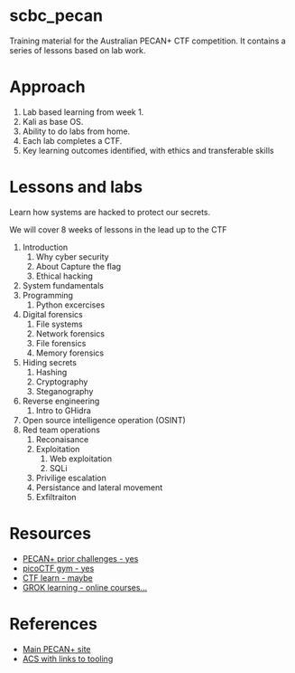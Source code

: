 # scbc_pecan
Training material for the Australian PECAN+ CTF competition. It contains a series of lessons based on lab work.

# Approach
1. Lab based learning from week 1.
1. Kali as base OS.
1. Ability to do labs from home.
1. Each lab completes a CTF.
1. Key learning outcomes identified, with ethics and transferable skills
   
# Lessons and labs
Learn how systems are hacked to protect our secrets.

We will cover 8 weeks of lessons in the lead up to the CTF

1. Introduction
      1. Why cyber security
      1. About Capture the flag
      1. Ethical hacking 
1. System fundamentals
1. Programming
      1. Python excercises
1. Digital forensics
      1. File systems
      1. Network forensics 
      1. File forensics
      1. Memory forensics
1. Hiding secrets
      1. Hashing
      1. Cryptography
      1. Steganography
1. Reverse engineering
      1. Intro to GHidra
1. Open source intelligence operation (OSINT)
1. Red team operations
      1. Reconaisance
      1. Exploitation
            1. Web exploitation
            1. SQLi
      1. Privilige escalation
      1. Persistance and lateral movement
      1. Exfiltraiton

# Resources
* [PECAN+ prior challenges - yes](https://pecanplus.ecusri.org/?page=challenges)
* [picoCTF gym - yes ](https://play.picoctf.org/practice)
* [CTF learn - maybe](https://ctflearn.com/)
* [GROK learning - online courses...](https://groklearning.com/)

# References
* [Main PECAN+ site](https://pecanplus.ecusri.or)
* [ACS with links to tooling](https://membership.acs.org.au/member-insight/20230607-QLD-Calling-all-Tech-Educators-PECAN-Capture-the-Flag-initiative-for-high-school-students-in-years-10.html)
